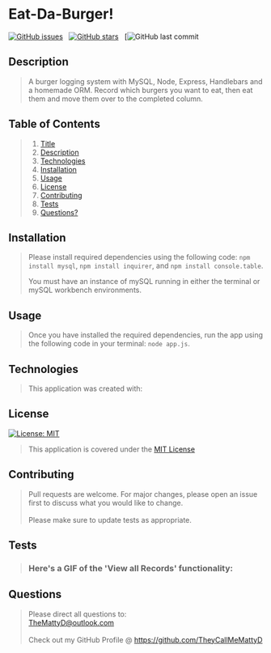 # Eat-Da-Burger! 

[![GitHub issues](https://img.shields.io/github/issues/TheyCallMeMattyD/burger?style=for-the-badge)](https://github.com/TheyCallMeMattyD/burger/issues) &nbsp;
[![GitHub stars](https://img.shields.io/github/stars/TheyCallMeMattyD/burger?style=for-the-badge)](https://github.com/TheyCallMeMattyD/burger/stargazers) &nbsp;
[![GitHub last commit](https://img.shields.io/github/last-commit/theycallmemattyd/burger?style=for-the-badge)
  
## Description
>A burger logging system with MySQL, Node, Express, Handlebars and a homemade ORM. Record which burgers you want to eat, then eat them and move them over to the completed column.  
  
## Table of Contents
>1. [Title](#Title)
>2. [Description](#Description)
>3. [Technologies](#Technologies)
>4. [Installation](#Installation)
>5. [Usage](#Usage)
>6. [License](#License)
>7. [Contributing](#Contributing)
>8. [Tests](#Tests)
>9. [Questions?](#Questions?)
  
## Installation
>Please install required dependencies using the following code: `npm install mysql`, `npm install inquirer`, and `npm install console.table`.  
>  
>You must have an instance of mySQL running in either the terminal or mySQL workbench environments.
  
## Usage
>Once you have installed the required dependencies, run the app using the following code in your terminal: `node app.js`.  

## Technologies
>This application was created with:  
>  
  
## License
[![License: MIT](https://img.shields.io/badge/License-MIT-blue.svg)](https://opensource.org/licenses/MIT)
>This application is covered under the [MIT License](https://opensource.org/licenses/MIT)
  
## Contributing
>Pull requests are welcome. For major changes, please open an issue first to discuss what you would like to change.<br/><br/>
>Please make sure to update tests as appropriate.

## Tests
>### Here's a GIF of the 'View all Records' functionality:  
>  
## Questions  
>Please direct all questions to:  
TheMattyD@outlook.com<br/>  
Check out my GitHub Profile @ https://github.com/TheyCallMeMattyD  
